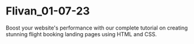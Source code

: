 # Flivan_01-07-23
Boost your website's performance with our complete tutorial on creating stunning flight booking landing pages using HTML and CSS.
